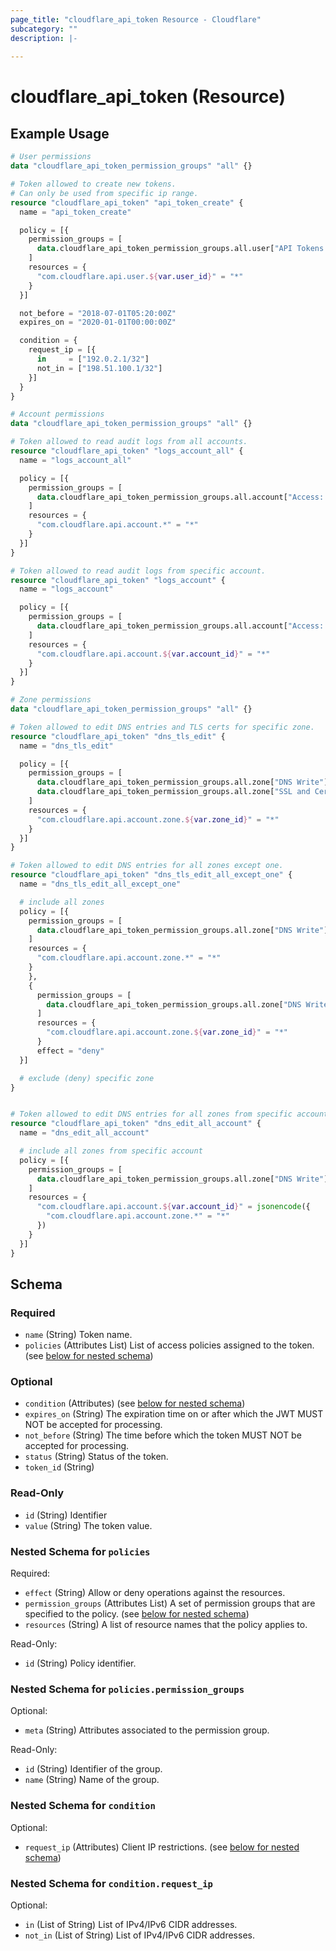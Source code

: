 ```yaml
---
page_title: "cloudflare_api_token Resource - Cloudflare"
subcategory: ""
description: |-
  
---
```


# cloudflare_api_token (Resource)



## Example Usage

```terraform
# User permissions
data "cloudflare_api_token_permission_groups" "all" {}

# Token allowed to create new tokens.
# Can only be used from specific ip range.
resource "cloudflare_api_token" "api_token_create" {
  name = "api_token_create"

  policy = [{
    permission_groups = [
      data.cloudflare_api_token_permission_groups.all.user["API Tokens Write"],
    ]
    resources = {
      "com.cloudflare.api.user.${var.user_id}" = "*"
    }
  }]

  not_before = "2018-07-01T05:20:00Z"
  expires_on = "2020-01-01T00:00:00Z"

  condition = {
    request_ip = [{
      in     = ["192.0.2.1/32"]
      not_in = ["198.51.100.1/32"]
    }]
  }
}

# Account permissions
data "cloudflare_api_token_permission_groups" "all" {}

# Token allowed to read audit logs from all accounts.
resource "cloudflare_api_token" "logs_account_all" {
  name = "logs_account_all"

  policy = [{
    permission_groups = [
      data.cloudflare_api_token_permission_groups.all.account["Access: Audit Logs Read"],
    ]
    resources = {
      "com.cloudflare.api.account.*" = "*"
    }
  }]
}

# Token allowed to read audit logs from specific account.
resource "cloudflare_api_token" "logs_account" {
  name = "logs_account"

  policy = [{
    permission_groups = [
      data.cloudflare_api_token_permission_groups.all.account["Access: Audit Logs Read"],
    ]
    resources = {
      "com.cloudflare.api.account.${var.account_id}" = "*"
    }
  }]
}

# Zone permissions
data "cloudflare_api_token_permission_groups" "all" {}

# Token allowed to edit DNS entries and TLS certs for specific zone.
resource "cloudflare_api_token" "dns_tls_edit" {
  name = "dns_tls_edit"

  policy = [{
    permission_groups = [
      data.cloudflare_api_token_permission_groups.all.zone["DNS Write"],
      data.cloudflare_api_token_permission_groups.all.zone["SSL and Certificates Write"],
    ]
    resources = {
      "com.cloudflare.api.account.zone.${var.zone_id}" = "*"
    }
  }]
}

# Token allowed to edit DNS entries for all zones except one.
resource "cloudflare_api_token" "dns_tls_edit_all_except_one" {
  name = "dns_tls_edit_all_except_one"

  # include all zones
  policy = [{
    permission_groups = [
      data.cloudflare_api_token_permission_groups.all.zone["DNS Write"],
    ]
    resources = {
      "com.cloudflare.api.account.zone.*" = "*"
    }
    },
    {
      permission_groups = [
        data.cloudflare_api_token_permission_groups.all.zone["DNS Write"],
      ]
      resources = {
        "com.cloudflare.api.account.zone.${var.zone_id}" = "*"
      }
      effect = "deny"
  }]

  # exclude (deny) specific zone
}


# Token allowed to edit DNS entries for all zones from specific account.
resource "cloudflare_api_token" "dns_edit_all_account" {
  name = "dns_edit_all_account"

  # include all zones from specific account
  policy = [{
    permission_groups = [
      data.cloudflare_api_token_permission_groups.all.zone["DNS Write"],
    ]
    resources = {
      "com.cloudflare.api.account.${var.account_id}" = jsonencode({
        "com.cloudflare.api.account.zone.*" = "*"
      })
    }
  }]
}
```
<!-- schema generated by tfplugindocs -->
## Schema

### Required

- `name` (String) Token name.
- `policies` (Attributes List) List of access policies assigned to the token. (see [below for nested schema](#nestedatt--policies))

### Optional

- `condition` (Attributes) (see [below for nested schema](#nestedatt--condition))
- `expires_on` (String) The expiration time on or after which the JWT MUST NOT be accepted for processing.
- `not_before` (String) The time before which the token MUST NOT be accepted for processing.
- `status` (String) Status of the token.
- `token_id` (String)

### Read-Only

- `id` (String) Identifier
- `value` (String) The token value.

<a id="nestedatt--policies"></a>
### Nested Schema for `policies`

Required:

- `effect` (String) Allow or deny operations against the resources.
- `permission_groups` (Attributes List) A set of permission groups that are specified to the policy. (see [below for nested schema](#nestedatt--policies--permission_groups))
- `resources` (String) A list of resource names that the policy applies to.

Read-Only:

- `id` (String) Policy identifier.

<a id="nestedatt--policies--permission_groups"></a>
### Nested Schema for `policies.permission_groups`

Optional:

- `meta` (String) Attributes associated to the permission group.

Read-Only:

- `id` (String) Identifier of the group.
- `name` (String) Name of the group.



<a id="nestedatt--condition"></a>
### Nested Schema for `condition`

Optional:

- `request_ip` (Attributes) Client IP restrictions. (see [below for nested schema](#nestedatt--condition--request_ip))

<a id="nestedatt--condition--request_ip"></a>
### Nested Schema for `condition.request_ip`

Optional:

- `in` (List of String) List of IPv4/IPv6 CIDR addresses.
- `not_in` (List of String) List of IPv4/IPv6 CIDR addresses.


